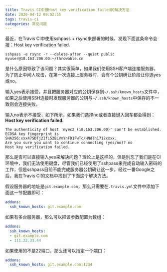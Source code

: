 ```yaml
---
title: Travis CI中报Host key verification failed的解决方法
date: 2020-04-12 09:52:55
tags: travis-ci
categories: 常见问题
---
```


最近，在Travis CI中使用sshpass + rsync来部署的时候，发现下面这条命令会报：Host key verification failed.

<!--more-->

```text
sshpass -e rsync -r --delete-after --quiet public myuser@18.163.206.00:~/throwable.cn
```

是什么原因导致了该问题？其实很简单，如果我们使用SSH客户端连接服务器，为了防止中间人攻击，在第一次连接上服务器时，会有个公钥确让阶段让你选yes或no。

输入yes表示接受，并且把服务器对应的公钥保存到`~/.ssh/known_hosts`文件中，如果之后使用SSH连接时发现服务器的公钥与`~/.ssh/known_hosts`中保存的不一致则会连接失败。

输入no表示不接受，如下所示，如果我们选择no或者直接键入回车都会得到：**Host key verification failed.**

```text
The authenticity of host 'myec2 (18.163.206.00)' can't be established.
ECDSA key fingerprint is SHA256:xxx47SDTj2IfL52BLVmYnFD1FwTc/HNdlh1712xxxx.
Are you sure you want to continue connecting (yes/no)? no
Host key verification failed.
```

那么是否可以直接输入yes来解决问题？理论上是这样的，但是别忘了我们是在CI环境中，我们无法使用键盘，尽管我们已经使用了sshpass来完成自动输入密码的工作，但是sshpass目前不能完成服务器公钥确让这一步。经过一番Google之后，我在Travis CI的文档中找到了下面这个解决方法。

假设服务器的地址是`git.example.com`，那么只需要在`.travis.yml`文件中添加下面这一节配置即可：

```yml
addons:
  ssh_known_hosts: git.example.com
```

如果有多台服务器，那么可以把该参数配置为数组：

```yml
addons:
  ssh_known_hosts:
  - git.example.com
  - 111.22.33.44
```

如果使用的不是22端口，那么还可以指定一个端口：

```yml
addons:
  ssh_known_hosts: git.example.com:1234
```

